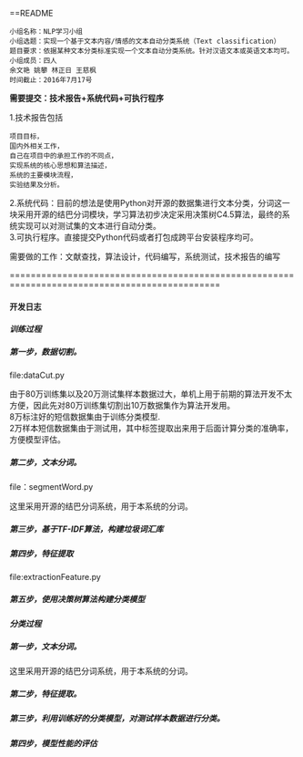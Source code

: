 ==README

    小组名称：NLP学习小组
    小组选题：实现一个基于文本内容/情感的文本自动分类系统（Text classification）
    题目要求：依据某种文本分类标准实现一个文本自动分类系统。针对汉语文本或英语文本均可。
    小组成员：四人    
    余文艳 姚攀 林正日 王慈枫    
    时间截止：2016年7月17号

**需要提交：技术报告+系统代码+可执行程序**

1.技术报告包括<br>

    项目目标，
    国内外相关工作，
    自己在项目中的承担工作的不同点，
    实现系统的核心思想和算法描述，
    系统的主要模块流程，
    实验结果及分析。

2.系统代码：目前的想法是使用Python对开源的数据集进行文本分类，分词这一块采用开源的结巴分词模块，学习算法初步决定采用决策树C4.5算法，最终的系统实现可以对测试集的文本进行自动分类。<br>
3.可执行程序。直接提交Python代码或者打包成跨平台安装程序均可。<br>


需要做的工作：文献查找，算法设计，代码编写，系统测试，技术报告的编写

==============================================================================================
#### 开发日志

#### _训练过程_

##### **第一步，数据切割。**<br>
file:dataCut.py<br>

由于80万训练集以及20万测试集样本数据过大，单机上用于前期的算法开发不太方便，因此先对80万训练集切割出10万数据集作为算法开发用。<br>
8万标注好的短信数据集由于训练分类模型.<br>
2万样本短信数据集由于测试用，其中标签提取出来用于后面计算分类的准确率，方便模型评估。<br>

##### **第二步，文本分词。**<br>
file：segmentWord.py<br>

这里采用开源的结巴分词系统，用于本系统的分词。

##### **第三步，基于TF-IDF算法，构建垃圾词汇库**<br>

##### **第四步，特征提取**<br>
file:extractionFeature.py<br>

##### **第五步，使用决策树算法构建分类模型**<br>

#### _分类过程_

##### **第一步，文本分词。**<br>
这里采用开源的结巴分词系统，用于本系统的分词。

##### **第二步，特征提取。**<br>

##### **第三步，利用训练好的分类模型，对测试样本数据进行分类。**<br>

##### **第四步，模型性能的评估**<br>







